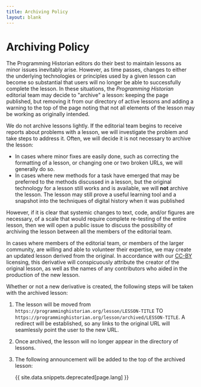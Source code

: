 ```yaml
---
title: Archiving Policy
layout: blank
---
```


# Archiving Policy

The Programming Historian editors do their best to maintain lessons as minor issues inevitably arise. 
However, as time passes, changes to either the underlying technologies or principles used by a given lesson can become so substantial that users will no longer be able to successfully complete the lesson.
In these situations, the _Programming Historian_ editorial team may decide to "archive" a lesson: keeping the page published, but removing it from our directory of active lessons and adding a warning to the top of the page noting that not all elements of the lesson may be working as originally intended.

We do not archive lessons lightly.
If the editorial team begins to receive reports about problems with a lesson, we will investigate the problem and take steps to address it.
Often, we will decide it is not necessary to archive the lesson:

- In cases where minor fixes are easily done, such as correcting the formatting of a lesson, or changing one or two broken URLs, we will generally do so.
- In cases where new methods for a task have emerged that may be preferred to the methods discussed in a lesson, but the original technology for a lesson still works and is available, we will **not** archive the lesson. The lesson may still prove a useful learning tool and a snapshot into the techniques of digital history when it was published

However, if it is clear that systemic changes to text, code, and/or figures are necessary, of a scale that would require complete re-testing of the entire lesson, then we will open a public issue to discuss the possibility of archiving the lesson between all the members of the editorial team.

In cases where members of the editorial team, or members of the larger community, are willing and able to volunteer their expertise, we may create an updated lesson derived from the original.
In accordance with our [CC-BY](https://creativecommons.org/licenses/by/4.0/deed.en) licensing, this derivative will conspicuously attribute the creator of the original lesson, as well as the names of any contributors who aided in the production of the new lesson.

Whether or not a new derivative is created, the following steps will be taken with the archived lesson:

1. The lesson will be moved from `https://programminghistorian.org/lesson/LESSON-TITLE` TO `https://programminghistorian.org/lesson/archived/LESSON-TITLE`. A redirect will be established, so any links to the original URL will seamlessly point the user to the new URL.

2. Once archived, the lesson will no longer appear in the directory of lessons.

3. The following announcement will be added to the top of the archived lesson: 
    <div class="alert alert-warning">{{ site.data.snippets.deprecated[page.lang] }}</div>